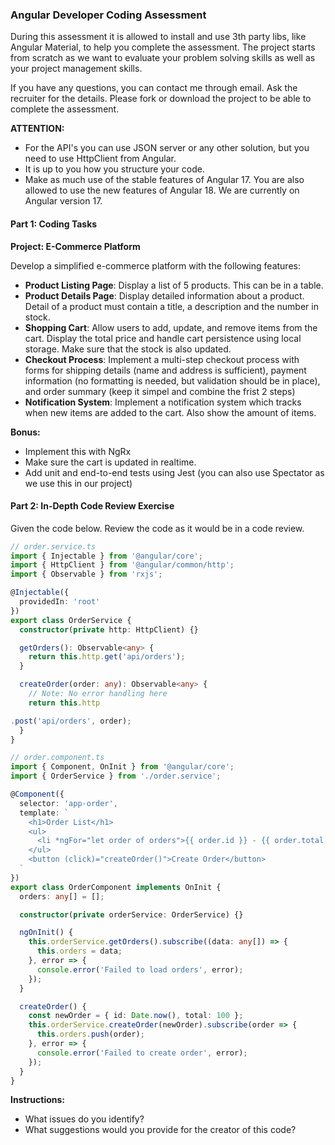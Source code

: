 ### Angular Developer Coding Assessment

During this assessment it is allowed to install and use 3th party libs, like Angular Material, to help you complete the assessment. The project starts from scratch as we want to evaluate your problem solving skills as well as your project management skills.

If you have any questions, you can contact me through email. Ask the recruiter for the details.
Please fork or download the project to be able to complete the assessment.

**ATTENTION:**

- For the API's you can use JSON server or any other solution, but you need to use HttpClient from Angular.
- It is up to you how you structure your code.
- Make as much use of the stable features of Angular 17. You are also allowed to use the new features of Angular 18. We are currently on Angular version 17.

#### Part 1: Coding Tasks

**Project: E-Commerce Platform**

Develop a simplified e-commerce platform with the following features:

- **Product Listing Page**: Display a list of 5 products. This can be in a table.
- **Product Details Page**: Display detailed information about a product. Detail of a product must contain a title, a description and the number in stock.
- **Shopping Cart**: Allow users to add, update, and remove items from the cart. Display the total price and handle cart persistence using local storage. Make sure that the stock is also updated.
- **Checkout Process**: Implement a multi-step checkout process with forms for shipping details (name and address is sufficient), payment information (no formatting is needed, but validation should be in place), and order summary (keep it simpel and combine the frist 2 steps)
- **Notification System**: Implement a notification system which tracks when new items are added to the cart. Also show the amount of items.

**Bonus:**

- Implement this with NgRx
- Make sure the cart is updated in realtime.
- Add unit and end-to-end tests using Jest (you can also use Spectator as we use this in our project)

#### Part 2: In-Depth Code Review Exercise

Given the code below. Review the code as it would be in a code review.

```typescript
// order.service.ts
import { Injectable } from '@angular/core';
import { HttpClient } from '@angular/common/http';
import { Observable } from 'rxjs';

@Injectable({
  providedIn: 'root'
})
export class OrderService {
  constructor(private http: HttpClient) {}

  getOrders(): Observable<any> {
    return this.http.get('api/orders');
  }

  createOrder(order: any): Observable<any> {
    // Note: No error handling here
    return this.http

.post('api/orders', order);
  }
}

// order.component.ts
import { Component, OnInit } from '@angular/core';
import { OrderService } from './order.service';

@Component({
  selector: 'app-order',
  template: `
    <h1>Order List</h1>
    <ul>
      <li *ngFor="let order of orders">{{ order.id }} - {{ order.total }}</li>
    </ul>
    <button (click)="createOrder()">Create Order</button>
  `
})
export class OrderComponent implements OnInit {
  orders: any[] = [];

  constructor(private orderService: OrderService) {}

  ngOnInit() {
    this.orderService.getOrders().subscribe((data: any[]) => {
      this.orders = data;
    }, error => {
      console.error('Failed to load orders', error);
    });
  }

  createOrder() {
    const newOrder = { id: Date.now(), total: 100 };
    this.orderService.createOrder(newOrder).subscribe(order => {
      this.orders.push(order);
    }, error => {
      console.error('Failed to create order', error);
    });
  }
}
```

**Instructions:**

- What issues do you identify?
- What suggestions would you provide for the creator of this code?
